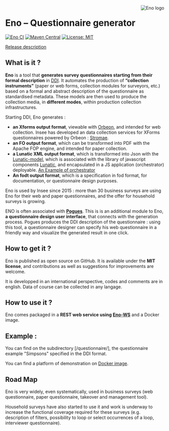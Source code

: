 <img align="right" src="docs/img/eno-logo.png" alt="Eno logo"/>

# Eno – Questionnaire generator

[![Eno CI](https://github.com/InseeFr/Eno/actions/workflows/test.yml/badge.svg)](https://github.com/InseeFr/Eno/actions/workflows/test.yml)
[![Maven Central](https://maven-badges.herokuapp.com/maven-central/fr.insee.eno/eno-core/badge.svg)](https://maven-badges.herokuapp.com/maven-central/fr.insee.eno/eno-core)
[![License: MIT](https://img.shields.io/badge/License-MIT-blue.svg)](https://opensource.org/licenses/MIT)

[Release description](https://github.com/InseeFr/Eno/tree/master/doc/releases.md)

## What is it ?

**Eno** is a tool that **generates survey questionnaires starting from their formal description** in [DDI](http://ddialliance.org).
It automates the production of **“collection instruments”** (paper or web forms, collection modules for surveyors, etc.) based on a formal and abstract description of the questionnaire as standardised metadata.
These models are then used to produce the collection media, in **different modes**, within production collection infrastructures.

Starting DDI, Eno generates :

- **an Xforms output format**, viewable with [Orbeon](https://www.orbeon.com/), and intended for web collection. Insee has developed an data collection services for XForms questionnaires powered by Orbeon : [Stromae](https://github.com/InseeFr/Stromae).
- **an FO output format**, which can be transformed into PDF with the Apache FOP engine, and intended for paper collection.
- **a Lunatic XML output format**, which is transformed into Json with the [Lunatic-model](https://github.com/InseeFr/Lunatic-model), which is associated with the library of javascript components [Lunatic](https://github.com/InseeFr/Lunatic), and encapsulated in a JS application (orchestrator) deployable. [An Example of orchestrator](https://github.com/InseeFr/Queen)
- **An fodt output format**, which is a specification in fod format, for documentation, or questionnaire design purposes.

Eno is used by Insee since 2015 : more than 30 business surveys are using Eno for their web and paper questionnaires, and the offer for household surveys is growing.

ENO is often associated with [**Pogues**](https://github.com/InseeFr/Pogues). This is is an additional module to Eno, **a questionnaire design user interface**, that connects with the generation process. Pogues produces the DDI description of the questionnaire : using this tool, a questionnaire designer can specify his web questionnaire in a friendly way and visualize the generated result in one click.

## How to get it ?

Eno is published as open source on GitHub. It is available under the **MIT license**, and contributions as well as suggestions for improvements are welcome.

It is developped in an international perspective, codes and comments are in english. Data of course can be collected in any langage.

## How to use it ?

Eno comes packaged in a **REST web service using [Eno-WS](https://github.com/InseeFr/Eno-WS)** and a Docker image.

## Example :

You can find on the subdirectory [/questionnaire/], the questionnaire example "Simpsons" specified in the DDI format.

You can find a platform of demonstration on [Docker image](https://eno.dev.insee.io).

## Road Map

Eno is very widely, even systematically, used in business surveys (web questionnaire, paper questionnaire, takeover and management tool).

Household surveys have also started to use it and work is underway to increase the functional coverage required for these surveys (e.g. description of filters, possibility to loop or select occurrences of a loop, interviewer questionnaire).
